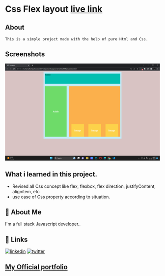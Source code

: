 
# Css Flex layout [live link](https://css-flex-layout-roshan.netlify.app/)

## About 
    This is a simple project made with the help of pure Html and Css.

## Screenshots

![App Screenshot](./screenshot/Screenshot%20(46).png)


## What i learned in this project.

- Revised all Css concept like flex, flexbox, flex direction, justifyContent, alignitem, etc
- use case of  Css property according to situation.



## 🚀 About Me
I'm a full stack Javascript developer..


## 🔗 Links

[![linkedin](https://img.shields.io/badge/linkedin-0A66C2?style=for-the-badge&logo=linkedin&logoColor=white)](https://www.linkedin.com/in/roshan-guragain-guragain-747aa4245/)
[![twitter](https://img.shields.io/badge/twitter-1DA1F2?style=for-the-badge&logo=twitter&logoColor=white)](https://twitter.com/RoshanGuragain3)


##  [My Official portfolio](https://portfolio-roshan.netlify.app/)




